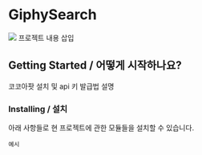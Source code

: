 # GiphySearch

<img src="https://user-images.githubusercontent.com/76767233/126120209-48dd1635-ac8d-49f3-8e5d-97ed47672af0.gif">
프로젝트 내용 삽입

## Getting Started / 어떻게 시작하나요?

코코아팟 설치 및 api 키 발급법 설명

### Installing / 설치

아래 사항들로 현 프로젝트에 관한 모듈들을 설치할 수 있습니다.

```
예시
```
